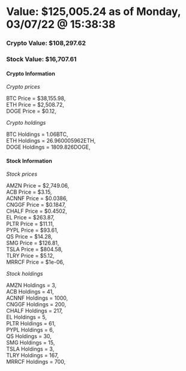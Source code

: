 # Value: $125,005.24 as of Monday, 03/07/22 @ 15:38:38 

### Crypto Value: $108,297.62

### Stock Value: $16,707.61

#### Crypto Information 
*Crypto prices* 

BTC Price = $38,155.98,  
ETH Price = $2,508.72,  
DOGE Price = $0.12,  


*Crypto holdings* 

BTC Holdings = 1.06BTC,  
ETH Holdings = 26.960005962ETH,  
DOGE Holdings = 1809.826DOGE,  


#### Stock Information 

*Stock prices* 

AMZN Price = $2,749.06,  
ACB Price = $3.15,  
ACNNF Price = $0.0386,  
CNGGF Price = $0.1847,  
CHALF Price = $0.4502,  
EL Price = $263.87,  
PLTR Price = $11.11,  
PYPL Price = $93.61,  
QS Price = $14.28,  
SMG Price = $126.81,  
TSLA Price = $804.58,  
TLRY Price = $5.12,  
MRRCF Price = $1e-06,  


*Stock holdings* 

AMZN Holdings = 3,  
ACB Holdings = 41,  
ACNNF Holdings = 1000,  
CNGGF Holdings = 200,  
CHALF Holdings = 217,  
EL Holdings = 5,  
PLTR Holdings = 61,  
PYPL Holdings = 6,  
QS Holdings = 30,  
SMG Holdings = 15,  
TSLA Holdings = 3,  
TLRY Holdings = 167,  
MRRCF Holdings = 700,  


